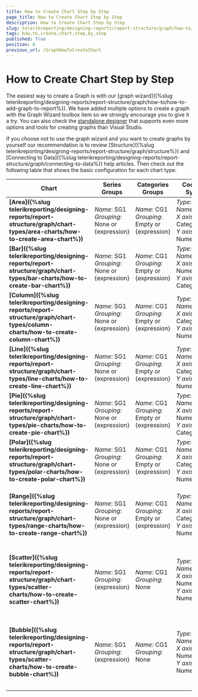 ```yaml
---
title: How to Create Chart Step by Step
page_title: How to Create Chart Step by Step 
description: How to Create Chart Step by Step
slug: telerikreporting/designing-reports/report-structure/graph/how-to/how-to-create-chart-step-by-step
tags: how,to,create,chart,step,by,step
published: True
position: 8
previous_url: /GraphHowToCreateChart
---
```

<style>
table th:first-of-type {
    width: 10%;
}
table th:nth-of-type(2) {
    width: 25%;
}
table th:nth-of-type(3) {
    width: 25%;
}
table th:nth-of-type(4) {
    width: 20%;
}
table th:nth-of-type(5) {
    width: 20%;
}
</style>

# How to Create Chart Step by Step

The easiest way to create a Graph is with our [graph wizard]({%slug telerikreporting/designing-reports/report-structure/graph/how-to/how-to-add-graph-to-report%}). We have added multiple options to create a graph with the Graph Wizard toolbox item so we strongly encourage you to give it a try. You can also check the [standalone designer](http://www.telerik.com/products/reporting/report-designer.aspx) that supports even more options and tools for creating graphs than Visual Studio. 

If you choose not to use the graph wizard and you want to create graphs by yourself our recommendation is to review [Structure]({%slug telerikreporting/designing-reports/report-structure/graph/structure%}) and [Connecting to Data]({%slug telerikreporting/designing-reports/report-structure/graph/connecting-to-data%}) help articles. Then check out the following table that shows the basic configuration for each chart type: 

| Chart | Series Groups | Categories Groups | Coordinate Systems | Series |
| ------ | ------ | ------ | ------ | ------ |
| __[Area]({%slug telerikreporting/designing-reports/report-structure/graph/chart-types/area-charts/how-to-create-area-chart%})__ | _Name_: SG1<br/>_Grouping_: None or {expression} | _Name_: CG1<br/>_Grouping_: Empty or {expression} | _Type_: Cartesian<br/>_Name_: CS1<br/>_X axis_: CategoryScale<br/>_Y axis_: NumericalScale | _Type_: AreaSeries<br/>_CoordinateSystem_: CS1<br/>_SeriesGroup_: SG1<br/>_CategoryGroup_: CG1<br/>_Y_: {expression} |
| __[Bar]({%slug telerikreporting/designing-reports/report-structure/graph/chart-types/bar-charts/how-to-create-bar-chart%})__ | _Name_: SG1<br/>_Grouping_: None or {expression} | _Name_: CG1<br/>_Grouping_: Empty or {expression} | _Type_: Cartesian<br/>_Name_: CS1<br/>_X axis_: NumericalScale<br/>_Y axis_: CategoryScale | _Type_: BarSeries<br/>_CoordinateSystem_: CS1<br/>_SeriesGroup_: SG1<br/>_CategoryGroup_: CG1<br/>_X_: {expression} |
| __[Column]({%slug telerikreporting/designing-reports/report-structure/graph/chart-types/column-charts/how-to-create-column-chart%})__ | _Name_: SG1<br/>_Grouping_: None or {expression} | _Name_: CG1<br/>_Grouping_: Empty or {expression} | _Type_: Cartesian<br/>_Name_: CS1<br/>_X axis_: CategoryScale<br/>_Y axis_: NumericalScale | _Type_: BarSeries<br/>_CoordinateSystem_: CS1<br/>_SeriesGroup_: SG1<br/>_CategoryGroup_: CG1<br/>_Y_: {expression} |
| __[Line]({%slug telerikreporting/designing-reports/report-structure/graph/chart-types/line-charts/how-to-create-line-chart%})__ | _Name_: SG1<br/>_Grouping_: None or {expression} | _Name_: CG1<br/>_Grouping_: Empty or {expression} | _Type_: Cartesian<br/>_Name_: CS1<br/>_X axis_: CategoryScale<br/>_Y axis_: NumericalScale | _Type_: LineSeries<br/>_CoordinateSystem_: CS1<br/>_SeriesGroup_: SG1<br/>_CategoryGroup_: CG1<br/>_Y_: {expression} |
| __[Pie]({%slug telerikreporting/designing-reports/report-structure/graph/chart-types/pie-charts/how-to-create-pie-chart%})__ | _Name_: SG1<br/>_Grouping_: None or {expression} | _Name_: CG1<br/>_Grouping_: Empty or {expression} | _Type_: Polar<br/>_Name_: CS1<br/>_X axis_: NumericalScale<br/>_Y axis_: CategoryScale | _Type_: BarSeries<br/>_CoordinateSystem_: CS1<br/>_SeriesGroup_: SG1<br/>_CategoryGroup_: CG1<br/>_X_: {expression} |
| __[Polar]({%slug telerikreporting/designing-reports/report-structure/graph/chart-types/polar-charts/how-to-create-polar-chart%})__ | _Name_: SG1<br/>_Grouping_: None or {expression} | _Name_: CG1<br/>_Grouping_: Empty or {expression} | _Type_: Polar<br/>_Name_: CS1<br/>_X axis_: CategoryScale<br/>_Y axis_: NumericalScale | _Type_: BarSeries<br/>_CoordinateSystem_: CS1<br/>_SeriesGroup_: SG1<br/>_CategoryGroup_: CG1<br/>_Y_: {expression} |
| __[Range]({%slug telerikreporting/designing-reports/report-structure/graph/chart-types/range-charts/how-to-create-range-chart%})__ | _Name_: SG1<br/>_Grouping_: None or {expression} | _Name_: CG1<br/>_Grouping_: Empty or {expression} | _Type_: Cartesian<br/>_Name_: CS1<br/>_X axis_: CategoryScale<br/>_Y axis_: NumericalScale | _Type_: AreaSeries/BarSeries<br/>_CoordinateSystem_: CS1<br/>_SeriesGroup_: SG1<br/>_CategoryGroup_: CG1<br/>_Y_: {expression}<br/>_Y0_: {expression} |
| __[Scatter]({%slug telerikreporting/designing-reports/report-structure/graph/chart-types/scatter-charts/how-to-create-scatter-chart%})__ | _Name_: SG1<br/>_Grouping_: {expression} | _Name_: CG1<br/>_Grouping_: None | _Type_: Cartesian<br/>_Name_: CS1<br/>_X axis_: NumericalScale<br/>_Y axis_: NumericalScale | _Type_: LineSeries<br/>_CoordinateSystem_: CS1<br/>_SeriesGroup_: SG1<br/>_CategoryGroup_: CG1<br/>_LineStyle.Visible_: False<br/>_X_: {expression}<br/>_Y_: {expression} |
| __[Bubble]({%slug telerikreporting/designing-reports/report-structure/graph/chart-types/scatter-charts/how-to-create-bubble-chart%})__ | _Name_: SG1<br/>_Grouping_: {expression} | _Name_: CG1<br/>_Grouping_: None | _Type_: Cartesian<br/>_Name_: CS1<br/>_X axis_: NumericalScale<br/>_Y axis_: NumericalScale | _Type_: LineSeries<br/>_CoordinateSystem_: CS1<br/>_SeriesGroup_: SG1<br/>_CategoryGroup_: CG1<br/>_LineStyle.Visible_: False<br/>_X_: {expression}<br/>_Y_: {expression}<br/>_Size_: {expression} |
